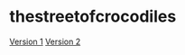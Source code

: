 # thestreetofcrocodiles

[Version 1](https://nwestondesign.github.io/thestreetofcrocodiles/thestreetofcrocodiles.html)
[Version 2](https://nwestondesign.github.io/thestreetofcrocodiles/thestreetofcrocodiles.html)
